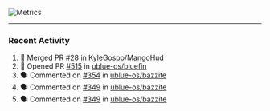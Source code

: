 ![Metrics](https://metrics.lecoq.io/KyleGospo?template=classic&base=header%2C%20activity%2C%20community%2C%20repositories%2C%20metadata&base.indepth=false&base.hireable=false&base.skip=false&config.timezone=America%2FLos_Angeles)

---
### Recent Activity
<!--START_SECTION:activity-->
1. 🎉 Merged PR [#28](https://github.com/KyleGospo/MangoHud/pull/28) in [KyleGospo/MangoHud](https://github.com/KyleGospo/MangoHud)
2. 💪 Opened PR [#515](https://github.com/ublue-os/bluefin/pull/515) in [ublue-os/bluefin](https://github.com/ublue-os/bluefin)
3. 🗣 Commented on [#354](https://github.com/ublue-os/bazzite/issues/354#issuecomment-1732359886) in [ublue-os/bazzite](https://github.com/ublue-os/bazzite)
4. 🗣 Commented on [#349](https://github.com/ublue-os/bazzite/issues/349#issuecomment-1732266151) in [ublue-os/bazzite](https://github.com/ublue-os/bazzite)
5. 🗣 Commented on [#349](https://github.com/ublue-os/bazzite/issues/349#issuecomment-1732232450) in [ublue-os/bazzite](https://github.com/ublue-os/bazzite)
<!--END_SECTION:activity-->

